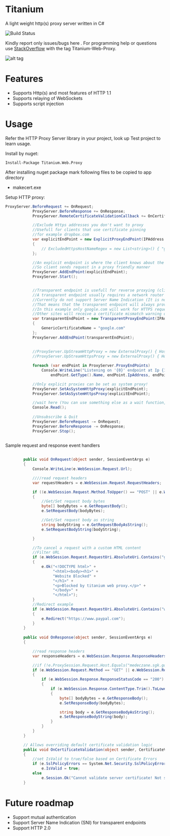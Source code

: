 Titanium
========
A light weight http(s) proxy server written in C#

![Build Status](https://ci.appveyor.com/api/projects/status/rvlxv8xgj0m7lkr4?svg=true)

Kindly report only issues/bugs here . For programming help or questions use [StackOverflow](http://stackoverflow.com/questions/tagged/titanium-web-proxy) with the tag Titanium-Web-Proxy.

![alt tag](https://raw.githubusercontent.com/titanium007/Titanium/master/Titanium-Web-Proxy/Examples/Titanium.Web.Proxy.Examples.Basic/Capture.PNG)

Features
========

* Supports Http(s) and most features of HTTP 1.1 
* Supports relaying of WebSockets
* Supports script injection

Usage
=====

Refer the HTTP Proxy Server library in your project, look up Test project to learn usage.

Install by nuget:

    Install-Package Titanium.Web.Proxy

After installing nuget package mark following files to be copied to app directory

* makecert.exe


Setup HTTP proxy:

```csharp
ProxyServer.BeforeRequest += OnRequest;
            ProxyServer.BeforeResponse += OnResponse;
            ProxyServer.RemoteCertificateValidationCallback += OnCertificateValidation;

            //Exclude Https addresses you don't want to proxy
            //Usefull for clients that use certificate pinning
            //for example dropbox.com
            var explicitEndPoint = new ExplicitProxyEndPoint(IPAddress.Any, 8000, true)
            {
                // ExcludedHttpsHostNameRegex = new List<string>() { "google.com", "dropbox.com" }
            };

            //An explicit endpoint is where the client knows about the existance of a proxy
            //So client sends request in a proxy friendly manner
            ProxyServer.AddEndPoint(explicitEndPoint);
            ProxyServer.Start();


            //Transparent endpoint is usefull for reverse proxying (client is not aware of the existance of proxy)
            //A transparent endpoint usually requires a network router port forwarding HTTP(S) packets to this endpoint
            //Currently do not support Server Name Indication (It is not currently supported by SslStream class)
            //That means that the transparent endpoint will always provide the same Generic Certificate to all HTTPS requests
            //In this example only google.com will work for HTTPS requests
            //Other sites will receive a certificate mismatch warning on browser
            var transparentEndPoint = new TransparentProxyEndPoint(IPAddress.Any, 8001, true)
            {
                GenericCertificateName = "google.com"
            };
            ProxyServer.AddEndPoint(transparentEndPoint);
			
	
            //ProxyServer.UpStreamHttpProxy = new ExternalProxy() { HostName = "localhost", Port = 8888 };
            //ProxyServer.UpStreamHttpsProxy = new ExternalProxy() { HostName = "localhost", Port = 8888 };

            foreach (var endPoint in ProxyServer.ProxyEndPoints)
                Console.WriteLine("Listening on '{0}' endpoint at Ip {1} and port: {2} ",
                    endPoint.GetType().Name, endPoint.IpAddress, endPoint.Port);

            //Only explicit proxies can be set as system proxy!
            ProxyServer.SetAsSystemHttpProxy(explicitEndPoint);
            ProxyServer.SetAsSystemHttpsProxy(explicitEndPoint);

			//wait here (You can use something else as a wait function, I am using this as a demo)
			Console.Read();
	
			//Unsubscribe & Quit
			ProxyServer.BeforeRequest -= OnRequest;
			ProxyServer.BeforeResponse -= OnResponse;
			ProxyServer.Stop();
	
```
Sample request and response event handlers

```csharp
		
        public void OnRequest(object sender, SessionEventArgs e)
        {
            Console.WriteLine(e.WebSession.Request.Url);

            ////read request headers
            var requestHeaders = e.WebSession.Request.RequestHeaders;

            if ((e.WebSession.Request.Method.ToUpper() == "POST" || e.WebSession.Request.Method.ToUpper() == "PUT"))
            {
                //Get/Set request body bytes
                byte[] bodyBytes = e.GetRequestBody();
                e.SetRequestBody(bodyBytes);

                //Get/Set request body as string
                string bodyString = e.GetRequestBodyAsString();
                e.SetRequestBodyString(bodyString);

            }

            //To cancel a request with a custom HTML content
            //Filter URL
            if (e.WebSession.Request.RequestUri.AbsoluteUri.Contains("google.com"))
            {
                e.Ok("<!DOCTYPE html>" +
                     "<html><body><h1>" +
                     "Website Blocked" +
                     "</h1>" +
                     "<p>Blocked by titanium web proxy.</p>" +
                     "</body>" +
                     "</html>");
            }
            //Redirect example
            if (e.WebSession.Request.RequestUri.AbsoluteUri.Contains("wikipedia.org"))
            {
                e.Redirect("https://www.paypal.com");
            }
        }
	 
        public void OnResponse(object sender, SessionEventArgs e)
        {

            //read response headers
            var responseHeaders = e.WebSession.Response.ResponseHeaders;

            //if (!e.ProxySession.Request.Host.Equals("medeczane.sgk.gov.tr")) return;
            if (e.WebSession.Request.Method == "GET" || e.WebSession.Request.Method == "POST")
            {
                if (e.WebSession.Response.ResponseStatusCode == "200")
                {
                    if (e.WebSession.Response.ContentType.Trim().ToLower().Contains("text/html"))
                    {
                        byte[] bodyBytes = e.GetResponseBody();
                        e.SetResponseBody(bodyBytes);

                        string body = e.GetResponseBodyAsString();
                        e.SetResponseBodyString(body);
                    }
                }
            }
        }

        // Allows overriding default certificate validation logic
        public void OnCertificateValidation(object sender, CertificateValidationEventArgs e)
        {
            //set IsValid to true/false based on Certificate Errors
            if (e.SslPolicyErrors == System.Net.Security.SslPolicyErrors.None)
                e.IsValid = true;
            else
                e.Session.Ok("Cannot validate server certificate! Not safe to proceed.");
        }
```
Future roadmap
============
* Support mutual authentication
* Support Server Name Indication (SNI) for transparent endpoints
* Support HTTP 2.0 

